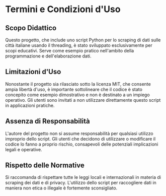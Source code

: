 # Termini e Condizioni d'Uso

## Scopo Didattico
Questo progetto, che include uno script Python per lo scraping di dati sulle città italiane usando il threading, è stato sviluppato esclusivamente per scopi educativi. Serve come esempio pratico nell'ambito della programmazione e dell'elaborazione dati.

## Limitazioni d'Uso
Nonostante il progetto sia rilasciato sotto la licenza MIT, che consente ampia libertà d'uso, è importante sottolineare che il codice è stato concepito come esempio dimostrativo e non è destinato a un impiego operativo. Gli utenti sono invitati a non utilizzare direttamente questo script in applicazioni pratiche.

## Assenza di Responsabilità
L'autore del progetto non si assume responsabilità per qualsiasi utilizzo improprio dello script. Gli utenti che decidono di utilizzare o modificare il codice lo fanno a proprio rischio, consapevoli delle potenziali implicazioni legali e operative.

## Rispetto delle Normative
Si raccomanda di rispettare tutte le leggi locali e internazionali in materia di scraping dei dati e di privacy. L'utilizzo dello script per raccogliere dati in maniera non etica o illegale è fortemente sconsigliato.
